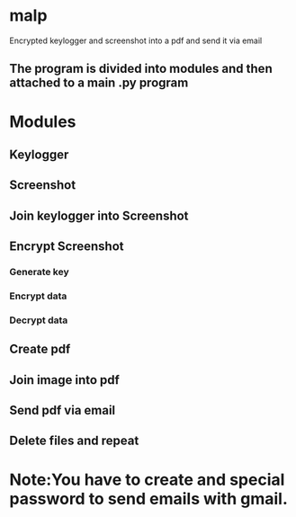 # malp
Encrypted keylogger and screenshot into a pdf and send it via email
## The program is divided into modules and then attached to a main .py program

# Modules
## Keylogger
## Screenshot
## Join keylogger into Screenshot
## Encrypt Screenshot
### Generate key
### Encrypt data
### Decrypt data
## Create pdf
## Join image into pdf
## Send pdf via email
## Delete files and repeat

# Note:You have to create and special password to send emails with gmail.

